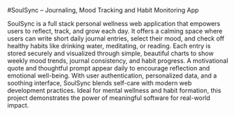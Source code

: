 #SoulSync – Journaling, Mood Tracking and Habit Monitoring App

SoulSync is a full stack personal wellness web application that empowers users
to reflect, track, and grow each day. It offers a calming space where users can 
write short daily journal entries, select their mood, and check off healthy habits
like drinking water, meditating, or reading. Each entry is stored securely and 
visualized through simple, beautiful charts to show weekly mood trends, journal
consistency, and habit progress. A motivational quote and thoughtful prompt appear
daily to encourage reflection and emotional well-being. With user authentication,
personalized data, and a soothing interface, SoulSync blends self-care with modern 
web development practices. Ideal for mental wellness and habit formation, this 
project demonstrates the power of meaningful software for real-world impact.
